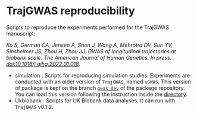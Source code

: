 # TrajGWAS reproducibility 

Scripts to reproduce the experiments performed for the TrajGWAS manuscript:

_Ko S, German CA, Jensen A, Shen J, Wang A, Mehrotra DV, Sun YV, Sinsheimer JS, Zhou H, Zhou JJ. GWAS of longitudinal trajectories at biobank scale. The American Journal of Human Genetics. In press. [doi:10.1016/j.ajhg.2022.01.018](https://doi.org/10.1016/j.ajhg.2022.01.018)._

- simulation : Scripts for reproducing simulation studies. Experiments are conducted with an older version of `TrajGWAS`, named `vGWAS`. This version of package is kept on the branch [`gwas_dev`](https://github.com/OpenMendel/TrajGWAS.jl/tree/gwas_dev) of the package repository. You can load this version following the instruction inside the [directory](https://github.com/kose-y/TrajGWAS-reproducibility/tree/main/simulation).
- Ukbiobank : Scripts for UK Biobank data analyses. It can run with `TrajGWAS` v0.1.2. 
